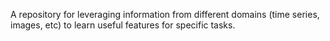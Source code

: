 A repository for leveraging information from different domains (time series, images, etc) to learn useful features for specific tasks.
